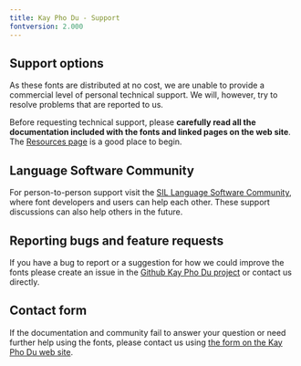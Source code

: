 ```yaml
---
title: Kay Pho Du - Support
fontversion: 2.000
---
```


## Support options

As these fonts are distributed at no cost, we are unable to provide a commercial level of personal technical support. We will, however, try to resolve problems that are reported to us.

Before requesting technical support, please **carefully read all the documentation included with the fonts and linked pages on the web site**. The [Resources page](resources.md) is a good place to begin.

## Language Software Community

For person-to-person support visit the [SIL Language Software Community](https://community.software.sil.org/c/silfonts), where font developers and users can help each other. These support discussions can also help others in the future.

## Reporting bugs and feature requests

If you have a bug to report or a suggestion for how we could improve the fonts please create an issue in the [Github Kay Pho Du project](https://github.com/silnrsi/font-kayphodu/issues) or contact us directly.

## Contact form

If the documentation and community fail to answer your question or need further help using the fonts, please contact us using [the form on the Kay Pho Du web site](https://software.sil.org/kayphodu/).

